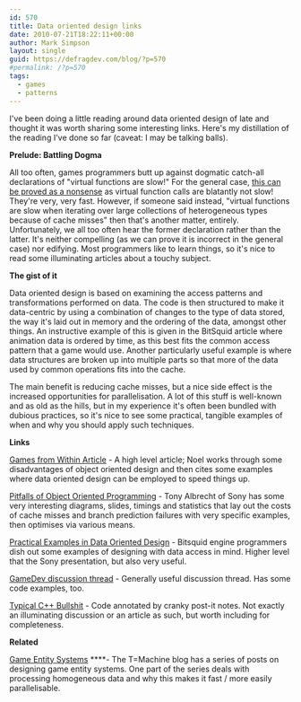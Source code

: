 ```yaml
---
id: 570
title: Data oriented design links
date: 2010-07-21T18:22:11+00:00
author: Mark Simpson
layout: single
guid: https://defragdev.com/blog/?p=570
#permalink: /?p=570
tags:
  - games
  - patterns
---
```

I've been doing a little reading around data oriented design of late and thought it was worth sharing some interesting links. Here's my distillation of the reading I've done so far (caveat: I may be talking balls).

**Prelude: Battling Dogma**

All too often, games programmers butt up against dogmatic catch-all declarations of "virtual functions are slow!" For the general case, [this can be proved as a nonsense](http://assemblyrequired.crashworks.org/2009/01/19/how-slow-are-virtual-functions-really/) as virtual function calls are blatantly not slow! They're very, very fast. However, if someone said instead, "virtual functions are slow when iterating over large collections of heterogeneous types because of cache misses" then that's another matter, entirely. Unfortunately, we all too often hear the former declaration rather than the latter. It's neither compelling (as we can prove it is incorrect in the general case) nor edifying. Most programmers like to learn things, so it's nice to read some illuminating articles about a touchy subject.

**The gist of it**

Data oriented design is based on examining the access patterns and transformations performed on data. The code is then structured to make it data-centric by using a combination of changes to the type of data stored, the way it's laid out in memory and the ordering of the data, amongst other things. An instructive example of this is given in the BitSquid article where animation data is ordered by time, as this best fits the common access pattern that a game would use. Another particularly useful example is where data structures are broken up into multiple parts so that more of the data used by common operations fits into the cache.

The main benefit is reducing cache misses, but a nice side effect is the increased opportunities for parallelisation. A lot of this stuff is well-known and as old as the hills, but in my experience it's often been bundled with dubious practices, so it's nice to see some practical, tangible examples of when and why you should apply such techniques.

**Links**

[Games from Within Article](http://gamesfromwithin.com/data-oriented-design) - A high level article; Noel works through some disadvantages of object oriented design and then cites some examples where data oriented design can be employed to speed things up.

[Pitfalls of Object Oriented Programming](http://research.scee.net/files/presentations/gcapaustralia09/Pitfalls_of_Object_Oriented_Programming_GCAP_09.pdf) - Tony Albrecht of Sony has some very interesting diagrams, slides, timings and statistics that lay out the costs of cache misses and branch prediction failures with very specific examples, then optimises via various means.

[Practical Examples in Data Oriented Design](http://bitsquid.blogspot.com/2010/05/practical-examples-in-data-oriented.html) - Bitsquid engine programmers dish out some examples of designing with data access in mind. Higher level that the Sony presentation, but also very useful.

[GameDev discussion thread](http://www.gamedev.net/community/forums/topic.asp?topic_id=575076) - Generally useful discussion thread. Has some code examples, too.

[Typical C++ Bullshit](http://macton.smugmug.com/gallery/8936708_T6zQX/1/593426709_ZX4pZ#593426709_ZX4pZ) - Code annotated by cranky post-it notes. Not exactly an illuminating discussion or an article as such, but worth including for completeness.

**Related**

[Game Entity Systems](http://t-machine.org/index.php/2007/09/03/entity-systems-are-the-future-of-mmog-development-part-1/) ****- The T=Machine blog has a series of posts on designing game entity systems. One part of the series deals with processing homogeneous data and why this makes it fast / more easily parallelisable.